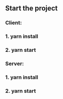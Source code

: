 ## Start the project

### Client:
### 1. yarn install
### 2. yarn start

### Server:
### 1. yarn install
### 2. yarn start

